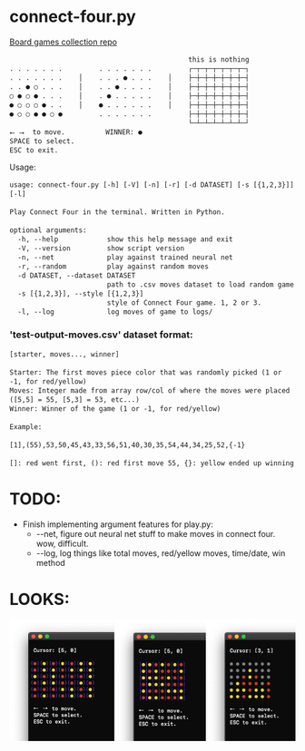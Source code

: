# connect-four.py

[Board games collection repo](https://github.com/956MB/board-games)

```
                                            this is nothing
. . . . . . .         . . . . . . .         ┌─┬─┬─┬─┬─┬─┬─┐
. . . . . . .    │    . . . ● . . .    │    ├─┼─┼─┼─┼─┼─┼─┤
. . ● ○ . . .    │    . . ● . . . .    │    ├─┼─┼─┼─┼─┼─┼─┤
○ ● ○ ● . . .    │    . ● . . . . .    │    ├─┼─┼─┼─┼─┼─┼─┤
● ○ ○ ○ ● . .    │    ● . . . . . .    │    ├─┼─┼─┼─┼─┼─┼─┤
● ○ ○ ● ● ○ ●         . . . . . . .         ├─┼─┼─┼─┼─┼─┼─┤
                                            └─┴─┴─┴─┴─┴─┴─┘
⭠ ⭢  to move.          WINNER: ●
SPACE to select.
ESC to exit.
```

Usage:

```shell
usage: connect-four.py [-h] [-V] [-n] [-r] [-d DATASET] [-s [{1,2,3}]] [-l]

Play Connect Four in the terminal. Written in Python.

optional arguments:
  -h, --help            show this help message and exit
  -V, --version         show script version
  -n, --net             play against trained neural net
  -r, --random          play against random moves
  -d DATASET, --dataset DATASET
                        path to .csv moves dataset to load random game
  -s [{1,2,3}], --style [{1,2,3}]
                        style of Connect Four game. 1, 2 or 3.
  -l, --log             log moves of game to logs/
```

### 'test-output-moves.csv' dataset format:

```
[starter, moves..., winner]

Starter: The first moves piece color that was randomly picked (1 or -1, for red/yellow)
Moves: Integer made from array row/col of where the moves were placed ([5,5] = 55, [5,3] = 53, etc...)
Winner: Winner of the game (1 or -1, for red/yellow)

Example:

[1],(55),53,50,45,43,33,56,51,40,30,35,54,44,34,25,52,{-1}

[]: red went first, (): red first move 55, {}: yellow ended up winning
```

# TODO:

* Finish implementing argument features for play.py:
    * --net, figure out neural net stuff to make moves in connect four. wow, difficult.
    * --log, log things like total moves, red/yellow moves, time/date, win method

# LOOKS:

<img width="900" src="screenshots/looks.png">